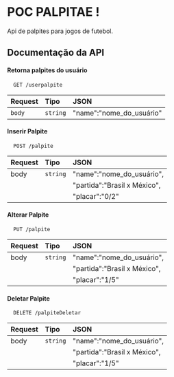 
# POC PALPITAE !


Api de palpites para jogos de futebol.




## Documentação da API

#### Retorna palpites do usuário

```http
  GET /userpalpite
```

| Request   | Tipo       | JSON                    |
| :---------- | :--------- | :---------------------------------- |
| `body` | `string` | "name":"nome_do_usuário" |

#### Inserir Palpite

```http
  POST /palpite
```

| Request   | Tipo       | JSON                                   |
| :---------- | :--------- | :------------------------------------------ |
| body      | `string` | "name":"nome_do_usuário",| 
|| | "partida":"Brasil x México", |
| |  | "placar":"0/2" |

#### Alterar Palpite

```http
  PUT /palpite
```

| Request   | Tipo       | JSON                                   |
| :---------- | :--------- | :------------------------------------------ |
| body      | `string` | "name":"nome_do_usuário",| 
|| | "partida":"Brasil x México", |
| |  | "placar":"1/5" |

#### Deletar Palpite

```http
  DELETE /palpiteDeletar
```

| Request   | Tipo       | JSON                                   |
| :---------- | :--------- | :------------------------------------------ |
| body      | `string` | "name":"nome_do_usuário",| 
|| | "partida":"Brasil x México", |
| |  | "placar":"1/5" |





